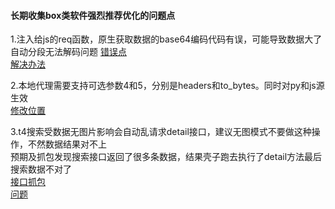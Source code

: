 #### 长期收集box类软件强烈推荐优化的问题点

1.注入给js的req函数，原生获取数据的base64编码代码有误，可能导致数据大了自动分段无法解码问题
[错误点](./base64错误.jpg)  
[解决办法](./base64错误解决.png)  

2.本地代理需要支持可选参数4和5，分别是headers和to_bytes。同时对py和js源生效  
[修改位置](./本地代理图片.jpg)

3.t4搜索受数据无图片影响会自动乱请求detail接口，建议无图模式不要做这种操作，不然数据结果对不上  
预期及抓包发现搜索接口返回了很多条数据，结果壳子跑去执行了detail方法最后搜索数据不对了  
[接口抓包](./t4搜索接口.jpg)  
[问题](./t4搜索问题.jpg)